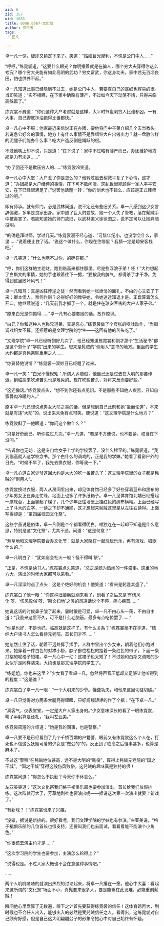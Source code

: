 ```yaml
---
aid: 6
zid: 367
uid: 1688
title: 0006.0367-文化祭
author: 吹牛者
tags: 
 - 正文

---
```




  卓一凡一惊，旋即又镇定下来了。笑道：“姑娘目光犀利，不愧是公门中人……”

  “哼哼，”练霓裳道，“这要什么眼光？你明摆着就是在骗人，哪个穷大夫穿得你这么考究？哪个穷大夫能有如此高明的武功？穷文富武，你这身功夫，家中若无百顷良田，怕也供养不起。”

  卓一凡知道此事已经隐瞒不过去，她是公门中人，若要查自己的底细也容易的很。当即笑道：“实不相瞒，在下家中确略有薄产，不过如今天下动荡不靖，只得来临高躲嚣了。”

  练霓裳不屑道：“你们这种大户老财就是这样，太平时节盘剥穷人比谁都凶，一有大事，自己脚底抹油跑得比谁都快。”

  卓一凡心中不服：他家最近来信说正在办团，要他将门中子弟介绍几个去当教头。若说急公好义的事情，地方上有什么事情不是靠缙绅大户出钱出力？就一盘散沙样的泥腿子们能办什么事？吃大户造反倒是踊跃的很。

  不过他嘴上却不说，只是道：“在下说了：家中不过略有薄产而已，办团维护地方那是力有未逮……”

  “办了团还不是欺压穷人的……”练霓裳冷笑道。

  卓一凡心中大怒：大户惹了你是怎么的？他转过脸去稍微平复了下心情，这才道：“办团那是大户缙绅的事情，在下可不敢问津，这乱世里能顾得一家人平平安安，在下已经很满足了。”说罢他话题一转：“你的剑术也不错么，应该是正式拜师过的吧。”

  即有师承。就有师门，必是武林同道。说不定还有些旧关系。卓一凡感到这少女言辞偏激，多半是良家出身。家中遭了巨大的变故，她一个人失了管教，落在髡贼手中被毒害了。若能知道她的师门故旧，以武林道义徐徐图之，说不定可以让她弃暗投明。

  “的确是拜过师，学过几天。”练霓裳漫不经心道，“可惜年纪小，也没学会什么，家里……”说着便止住了话。“说这个做什么，你现在住哪里？我猜一定是琼安客栈吧。”

  卓一凡笑道：“什么也瞒不过你，的确在那。”

  “哼，你们这群地主老财，跑到临高来都住那里。尽是些浮浪子弟！呸！”大约想起了白斯文的事情，她的手也跟着往下一劈，“要按我的脾气，都得杀了才干净。免得到这里败坏风气！”

  卓一凡暗骂：真是凶狂悖逆之徒！然而看到她一张娇俏的面孔，不由的心又软了下来：卿本佳人。奈何作贼？必得好好的教导她，令她迷途知返才是。正盘算着怎么开口，她继续说道：“几天前我才抓了一个，就是住在琼安客栈的大户人家子弟。”

  “原来白兄是你抓得……”卓一凡有心要套她的话。故作惊讶。

  “白兄？你和这种人也称兄道弟，真是恶心。”练霓裳做了个夸张的呕吐动作，“当街调戏妇女不算。还招惹的是文理学院的学生——这回有他的苦头吃了。”

  “文理学院”卓一凡已经听到好几次了，他已经知道练霓裳和刚才那个“生活秘书”都是这个劳什子“学院”出来的学生。想来是髡贼的“侧用人”念书的地方。里面的学生大约都是真髡亲昵重用之人……

  “你要替他说情？”练霓裳一双妙目已经瞪了过来。

  卓一凡一笑：“白兄不懂规矩：所谓入乡随俗，他自己还是过去在大明的那套作派。到临高来吃点苦头也是难免的。现在吃些苦头，对将来反而要好些。”

  “这还像话。”练霓裳点头，“想不到你还有点见识。不是那些不知他人疾苦，只知自家骨肉冷暖的人。”

  原本卓一凡还想说点男女大防之类的话，但是想到自己此刻和她“坐而论道”，本来就是有违“大防”的，说出来未免有点可笑。便说道：“这文理学院是什么地方？”

  练霓裳斜了一他眼道：“你问这个做什么？”

  “只是好奇而已。听你说过几次。”卓一凡道，“若是不方便说，也不要紧。权当在下没问。”

  “告诉你也无妨：这是专门给女子上学的学校罢了。没什么稀罕的。”练霓裳道，“我到临高就入这学校念书。那个白什么的调戏的，正是我的学妹。”她看了看窗户外的日光，“时候不早了，我先去换衣服，你等我一下。”

  卓一凡心道白家少爷这回大约是大大的吃一番苦头了：这文理学院里的女子都是髡贼的“侧用人”。

  练霓裳换过衣服，两人从房间里出来，却见体育馆已经多了好些穿着蓝布和黑布的少年男女正在奔走忙碌，地面上也多了许多纸箱子。卓一凡见体育馆北端已经搭起一座戏台，上面竖起了梯子，几个少年正往墙壁上挂红色的绸布横幅。上面已经写上了斗大的白字，一读之下却不通顺，这才想起来髡贼这里是从左往右读得。上面写得却是：“第四届校园文化祭”。

  这些字虽说是俗体，卓一凡倒是个个都看得明白，唯独连在一起却不知道是什么意思，特别是这“文化祭”，尤其不通。问道：“这是何意？”

  “芳草地和文理学院要合办文化节：就是大家聚在一起玩玩乐乐，再有演戏、唱歌什么的。”

  卓一凡明白了：“犹如庙会社火一般？怪不得叫‘祭’。”

  “正是，不愧是读书人。”练霓裳点头笑道，“总之是颇为热闹的一件盛事。这里的地方大，演出的时候大家都可以来看。”

  卓一凡深深的点了点头：这是个绝好的机会！他笑道：“看来是躬逢其盛了。”

  练霓裳白了他一眼：“你这种旧脑筋就别来看了，别看了之后又是‘有伤风化’呀、‘伤风败俗’呀、‘斯文扫地’之类的风凉话说个不停，痛心疾首……”

  她说这话的时候鼻子皱了起来，霎时很是可爱，卓一凡不由心头一荡，不由自主道：“我虽来这里不久，可不是什么老脑筋，最多有点吃惊罢了……”

  “你是也好，不是也好。临高就是这样了。有什么关系？”练霓裳毫不在乎道，“缙绅大户读书人怎么看待元老院，首长们才不……”

  她忽然止住了话，朝着不远处挥了挥手。人群中冒出个少女来，朝着他们小跑过来。她穿着一件白色的对襟小褂，脖子部位松松的挂着一条红色的带子，下面一条打褶的呢格子短裙。卓一凡心中一动：这裙子也太短了！不过她和白斯文调戏的少女似乎是同样装束。大约也是那文理学院的学生了。

  “练姐姐，你也来这里？”少女看了看卓一凡，忽然将声音压低却又足够让他听得到的程度：“这是谁？”

  练霓裳白了卓一凡一眼：“一个大明来的少爷。懂些功夫，和他来这里切磋切磋。”

  卓一凡只觉得对方两条大腿亮得耀眼，只好规规矩矩的作了个揖：“在下卓一凡。”

  “真客气，仪表堂堂，一定是大户人家出身的。”少女意味深长的看了一眼练霓裳，鞠了半躬算是还礼，“我叫左亚美。”

  练霓裳简短的介绍道：“她是我的同事，也是警察。”

  卓一凡要不是已经看到了几个千娇百媚的户籍警，眼前又有练霓裳这么个人在，打死也不信这么妩媚可爱的少女是“做公的”的。反正到了临高之后怪事甚多，也算是麻木了。

  不过这“警察”在髡贼地位甚高，远不是大明的“贱役”，算得上髡贼元老院的“国之干城”。“国之干城”穿得这般伤风败俗，这髡贼的趣味真是独特的很！

  练霓裳问道：“你怎么不执勤？今天你不休息么。”

  左亚美笑道：“这次文化祭我们格子裙俱乐部也要参加演出，首长给我们放假排练。这次阵仗可大了，芳草地剧社也要演出呢——据说这次第一次演出就要上新戏了。”

  “有新戏？！”练霓裳也来了兴趣。

  “没错，据说是新排的。很好看呢。我们文理学院的学妹也有参演。”左亚美说，“格子裙俱乐部的几位首长也很支持，还要叫我们也去面试，看看看能不能演个小角色。”

  “你很该去演主角才是……”

  “这次学习院的学生也要参加，主演怎么轮得上？”

  “说得也是。不过人家大概也不会在意这种事情吧。”

  ……

  两个人叽叽喳喳的就演出热烈的讨论起来，将卓一凡撂在一旁。他心中大喜：看起来这所谓的“文化祭”场面不小，真髡要来很多人，要是能够在此发难，必能重创髡贼！

  瞬间他心里盘算了无数遍，眼下之计首先要获得练霓裳的信任！这体育馆再大，到时候也不会任人出入，能够出入的必然是受髡贼信任之人。看得出，这练霓裳对自己颇有好感，但是自己这大明翩翩公子的形象令她心中对自己始终有怀疑。


